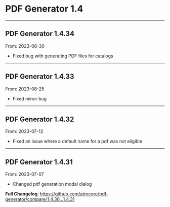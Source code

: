 # PDF Generator 1.4


---

## PDF Generator 1.4.34
From: 2023-08-30

* Fixed bug with generating PDF files for catalogs  

---

## PDF Generator 1.4.33
From: 2023-08-25

* Fixed minor bug

---

## PDF Generator 1.4.32
From: 2023-07-12

* Fixed an issue where a default name for a pdf was not eligible

---

## PDF Generator 1.4.31
From: 2023-07-07

* Changed pdf generation modal dialog


**Full Changelog**: https://github.com/atrocore/pdf-generator/compare/1.4.30...1.4.31